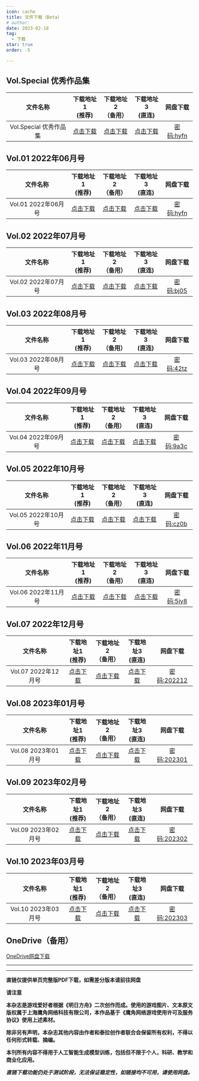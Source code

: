 ```yaml
---
icon: cache
title: 文件下载（Beta）
# author: 
date: 2023-02-18
tag:
  - 下载
star: true
order: -5

---
```

<!-- more -->

## Vol.Special 优秀作品集

| 文件名称 | 下载地址1<br>(推荐) | 下载地址2<br>（备用） | 下载地址3<br>(直连) | 网盘下载 |
|:-:|:-:|:-:|:-:|:-:|
| Vol.Special 优秀作品集 | [点击下载](https://ghproxy.com/https://raw.githubusercontent.com/dscmarkw/aneot-pdf/main/回归线Vol.Special_22-05.pdf) | [点击下载](https://cdn.jsdelivr.net/gh/dscmarkw/aneot-pdf@main/回归线Vol.Special_22-05.pdf) | [点击下载](https://raw.githubusercontent.com/dscmarkw/aneot-pdf/main/回归线Vol.Special_22-05.pdf) | [密码:hyfn](https://wwb.lanzouf.com/b011miqxc) |

## Vol.01 2022年06月号

| 文件名称 | 下载地址1<br>(推荐) | 下载地址2<br>（备用） | 下载地址3<br>(直连) | 网盘下载 |
|:-:|:-:|:-:|:-:|:-:|
| Vol.01 2022年06月号 | [点击下载](https://ghproxy.com/https://raw.githubusercontent.com/dscmarkw/aneot-pdf/main/回归线Vol.01_22-06.pdf) | [点击下载](https://cdn.jsdelivr.net/gh/dscmarkw/aneot-pdf@main/回归线Vol.01_22-06.pdf) | [点击下载](https://raw.githubusercontent.com/dscmarkw/aneot-pdf/main/回归线Vol.01_22-06.pdf) | [密码:hyfn](https://wwb.lanzouf.com/b011miqxc) |

## Vol.02 2022年07月号

| 文件名称 | 下载地址1<br>(推荐) | 下载地址2<br>（备用） | 下载地址3<br>(直连) | 网盘下载 |
|:-:|:-:|:-:|:-:|:-:|
| Vol.02 2022年07月号 | [点击下载](https://ghproxy.com/https://raw.githubusercontent.com/dscmarkw/aneot-pdf/main/回归线Vol.02_22-07.pdf) | [点击下载](https://cdn.jsdelivr.net/gh/dscmarkw/aneot-pdf@main/回归线Vol.02_22-07.pdf) | [点击下载](https://raw.githubusercontent.com/dscmarkw/aneot-pdf/main/回归线Vol.02_22-07.pdf) | [密码:bj05](https://wwb.lanzouf.com/b011u6cne) |

## Vol.03 2022年08月号

| 文件名称 | 下载地址1<br>(推荐) | 下载地址2<br>（备用） | 下载地址3<br>(直连) | 网盘下载 |
|:-:|:-:|:-:|:-:|:-:|
| Vol.03 2022年08月号 | [点击下载](https://ghproxy.com/https://raw.githubusercontent.com/dscmarkw/aneot-pdf/main/回归线Vol.03_22-08.pdf) | [点击下载](https://cdn.jsdelivr.net/gh/dscmarkw/aneot-pdf@main/回归线Vol.03_22-08.pdf) | [点击下载](https://raw.githubusercontent.com/dscmarkw/aneot-pdf/main/回归线Vol.03_22-08.pdf) | [密码:42tz](https://wwb.lanzouy.com/b011ya7gf) |

## Vol.04 2022年09月号

| 文件名称 | 下载地址1<br>(推荐) | 下载地址2<br>（备用） | 下载地址3<br>(直连) | 网盘下载 |
|:-:|:-:|:-:|:-:|:-:|
| Vol.04 2022年09月号 | [点击下载](https://ghproxy.com/https://raw.githubusercontent.com/dscmarkw/aneot-pdf/main/回归线Vol.04_22-09.pdf) | [点击下载](https://cdn.jsdelivr.net/gh/dscmarkw/aneot-pdf@main/回归线Vol.04_22-09.pdf) | [点击下载](https://raw.githubusercontent.com/dscmarkw/aneot-pdf/main/回归线Vol.04_22-09.pdf) | [密码:9a3c](https://wwb.lanzoue.com/b0121q8la) |

## Vol.05 2022年10月号

| 文件名称 | 下载地址1<br>(推荐) | 下载地址2<br>（备用） | 下载地址3<br>(直连) | 网盘下载 |
|:-:|:-:|:-:|:-:|:-:|
| Vol.05 2022年10月号 | [点击下载](https://ghproxy.com/https://raw.githubusercontent.com/dscmarkw/aneot-pdf/main/回归线Vol.05_22-10.pdf) | [点击下载](https://cdn.jsdelivr.net/gh/dscmarkw/aneot-pdf@main/回归线Vol.05_22-10.pdf) | [点击下载](https://raw.githubusercontent.com/dscmarkw/aneot-pdf/main/回归线Vol.05_22-10.pdf) | [密码:cz0b](https://aneot.lanzoum.com/b01267mji) |

## Vol.06 2022年11月号

| 文件名称 | 下载地址1<br>(推荐) | 下载地址2<br>（备用） | 下载地址3<br>(直连) | 网盘下载 |
|:-:|:-:|:-:|:-:|:-:|
| Vol.06 2022年11月号 | [点击下载](https://ghproxy.com/https://raw.githubusercontent.com/dscmarkw/aneot-pdf/main/回归线Vol.06_22-11.pdf) | [点击下载](https://cdn.jsdelivr.net/gh/dscmarkw/aneot-pdf@main/回归线Vol.06_22-11.pdf) | [点击下载](https://raw.githubusercontent.com/dscmarkw/aneot-pdf/main/回归线Vol.06_22-11.pdf) | [密码:5jy8](https://aneot.lanzoue.com/b012bjyib) |

## Vol.07 2022年12月号

| 文件名称 | 下载地址1<br>(推荐) | 下载地址2<br>（备用） | 下载地址3<br>(直连) | 网盘下载 |
|:-:|:-:|:-:|:-:|:-:|
| Vol.07 2022年12月号 | [点击下载](https://ghproxy.com/https://raw.githubusercontent.com/dscmarkw/aneot-pdf/main/回归线Vol.07_22-12.pdf) | [点击下载](https://cdn.jsdelivr.net/gh/dscmarkw/aneot-pdf@main/回归线Vol.07_22-12.pdf) | [点击下载](https://raw.githubusercontent.com/dscmarkw/aneot-pdf/main/回归线Vol.07_22-12.pdf) | [密码:202212](https://wwwe.lanzoue.com/b041kqqmf) |

## Vol.08 2023年01月号

| 文件名称 | 下载地址1<br>(推荐) | 下载地址2<br>（备用） | 下载地址3<br>(直连) | 网盘下载 |
|:-:|:-:|:-:|:-:|:-:|
| Vol.08 2023年01月号 | [点击下载](https://ghproxy.com/https://raw.githubusercontent.com/dscmarkw/aneot-pdf/main/回归线Vol.08_23-01.pdf) | [点击下载](https://cdn.jsdelivr.net/gh/dscmarkw/aneot-pdf@main/回归线Vol.08_23-01.pdf) | [点击下载](https://raw.githubusercontent.com/dscmarkw/aneot-pdf/main/回归线Vol.08_23-01.pdf) | [密码:202301](https://wwwe.lanzoum.com/b041o7uuh) |

## Vol.09 2023年02月号

| 文件名称 | 下载地址1<br>(推荐) | 下载地址2<br>（备用） | 下载地址3<br>(直连) | 网盘下载 |
|:-:|:-:|:-:|:-:|:-:|
| Vol.09 2023年02月号 | [点击下载](https://ghproxy.com/https://raw.githubusercontent.com/dscmarkw/aneot-pdf/main/回归线Vol.09_23-02.pdf) | [点击下载](https://cdn.jsdelivr.net/gh/dscmarkw/aneot-pdf@main/回归线Vol.09_23-02.pdf) | [点击下载](https://raw.githubusercontent.com/dscmarkw/aneot-pdf/main/回归线Vol.09_23-02.pdf) | [密码:202302](https://wwwe.lanzoum.com/b041ss1tc) |

## Vol.10 2023年03月号

| 文件名称 | 下载地址1<br>(推荐) | 下载地址2<br>（备用） | 下载地址3<br>(直连) | 网盘下载 |
|:-:|:-:|:-:|:-:|:-:|
| Vol.10 2023年03月号 | [点击下载](https://ghproxy.com/https://raw.githubusercontent.com/dscmarkw/aneot-pdf/main/回归线Vol.10_23-03.pdf) | [点击下载](https://cdn.jsdelivr.net/gh/dscmarkw/aneot-pdf@main/回归线Vol.10_23-03.pdf) | [点击下载](https://raw.githubusercontent.com/dscmarkw/aneot-pdf/main/回归线Vol.10_23-03.pdf) | [密码:202303](https://wwwe.lanzoum.com/b041wtjri) |

## OneDrive（备用）

[OneDrive网盘下载](https://yigeyigeren-my.sharepoint.com/:f:/g/personal/repository_yigeyigeren_onmicrosoft_com/EpMepFtuY5ZJoIW3GPsL9ysBDhEjf9cze3R2tiXWgK4Ejg?e=gsJYPz)

---

---

**直链仅提供单页完整版PDF下载，如需差分版本请前往网盘**

**请注意**

**本杂志是游戏爱好者根据《明日方舟》二次创作而成。使用的游戏图片、文本原文版权属于上海鹰角网络科技有限公司，本作品基于《鹰角网络游戏使用许可及服务协议》使用上述素材。**

**除非另有声明，本杂志其他内容由作者和泰拉创作者联合会保留所有权利，不得以任何形式转载、摘编。**

**本刊所有内容不得用于人工智能生成模型训练，包括但不限于个人，科研、教学和商业化应用。**

***直链下载功能仍处于测试阶段，无法保证稳定性，如链接均不可用，请使用网盘。***

<FakeAd />
